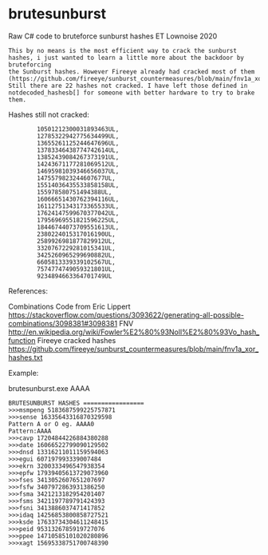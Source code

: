 # brutesunburst
Raw C# code to bruteforce sunburst hashes 
ET Lownoise 2020

	This by no means is the most efficient way to crack the sunburst hashes, i just wanted to learn a little more about the backdoor by bruteforcing
 	the Sunburst hashes. However Fireeye already had cracked most of them (https://github.com/fireeye/sunburst_countermeasures/blob/main/fnv1a_xor_hashes.txt) 
	Still there are 22 hashes not cracked. I have left those defined in notdecoded_hashesb[] for someone with better hardware to try to brake them.

Hashes still not cracked:

			10501212300031893463UL,
			12785322942775634499UL,
			13655261125244647696UL,
			13783346438774742614UL,
			13852439084267373191UL,
			14243671177281069512UL,
			14695981039346656037UL,
			1475579823244607677UL,
			15514036435533858158UL,
			155978580751494388UL,
			16066651430762394116UL,
			16112751343173365533UL,
			17624147599670377042UL,
			17956969551821596225UL,
			18446744073709551613UL,
			2380224015317016190UL,
			2589926981877829912UL,
			3320767229281015341UL,
			3425260965299690882UL,
			6605813339339102567UL,
			7574774749059321801UL,
			9234894663364701749UL

References:

  Combinations Code from Eric Lippert https://stackoverflow.com/questions/3093622/generating-all-possible-combinations/3098381#3098381
  FNV http://en.wikipedia.org/wiki/Fowler%E2%80%93Noll%E2%80%93Vo_hash_function
  Fireeye cracked hashes https://github.com/fireeye/sunburst_countermeasures/blob/main/fnv1a_xor_hashes.txt 

Example: 

  brutesunburst.exe AAAA

	BRUTESUNBURST HASHES =================
	>>>msmpeng 5183687599225757871
	>>>sense 16335643316870329598
	Pattern A or O eg. AAAA0
	Pattern:AAAA
	>>>cavp 17204844226884380288
	>>>date 16066522799090129502
	>>>dnsd 13316211011159594063
	>>>egui 607197993339007484
	>>>ekrn 3200333496547938354
	>>>epfw 17939405613729073960
	>>>fses 3413052607651207697
	>>>fsfw 3407972863931386250
	>>>fsma 3421213182954201407
	>>>fsms 3421197789791424393
	>>>fsni 3413886037471417852
	>>>idaq 14256853800858727521
	>>>ksde 17633734304611248415
	>>>peid 9531326785919727076
	>>>ppee 14710585101020280896
	>>>xagt 15695338751700748390
  
  
